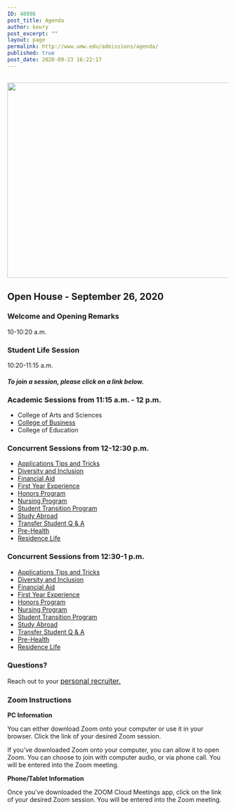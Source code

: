 ```yaml
---
ID: 48886
post_title: Agenda
author: keury
post_excerpt: ""
layout: page
permalink: http://www.umw.edu/admissions/agenda/
published: true
post_date: 2020-09-23 16:22:17
---
```

<h2><img class="aligncenter size-page-feature wp-image-48887" src="http://www.umw.edu/admissions/wp-content/uploads/sites/6/2020/09/Lee-Hall-Sept-2020-1140x460.jpg" alt="" width="1100" height="444" /></h2>
<h2>Open House - September 26, 2020</h2>
<h3><strong>Welcome and Opening Remarks
</strong></h3>
10-10:20 a.m.
<h3><strong>Student Life Session
</strong></h3>
10:20-11:15 a.m.
<h4><em>To join a session, please click on a link below. </em></h4>
<h3><strong>Academic Sessions from 11:15 a.m. - 12 p.m.</strong></h3>
<ul>
 	<li>College of Arts and Sciences</li>
 	<li><u>College of Business</u></li>
 	<li>College of Education</li>
</ul>
<h3><strong>Concurrent Sessions from 12-12:30 p.m.</strong></h3>
<ul>
 	<li><a href="https://umw-sso.zoom.us/j/94481812744?pwd=emIrbmJSVUJRYzd6K3NIdHJFblI5QT09">Applications Tips and Tricks</a></li>
 	<li><a href="https://umw-sso.zoom.us/j/93672647403?pwd=dDFxRFNCUFFmdDJDQm81emZjWTZLZz09">Diversity and Inclusion</a></li>
 	<li><a href="https://umw-sso.zoom.us/j/91452014226?pwd=bmdIY2FFeXA5Z094UndVVzdpOVo4QT09">Financial Aid</a></li>
 	<li><a href="https://umw-sso.zoom.us/j/93621681581?pwd=TFZVQ1ZwTkdUSVFBZzJsbndHZUI2dz09">First Year Experience</a></li>
 	<li><a href="https://umw-sso.zoom.us/j/96504258657?pwd=OTFsYjBjOEtPalBlREU1aUc0cm90QT09">Honors Program</a></li>
 	<li><u><a href="https://umw-sso.zoom.us/j/96176247390?pwd=LzRlYmJZN0NPUTFsTDByemRkU3N4dz09">Nursing Program</a></u></li>
 	<li><a href="https://umw-sso.zoom.us/j/98647578526?pwd=Qm9KTFN3TEVzcWJkajQ5SmovNFZmdz09">Student Transition Program</a></li>
 	<li><u><a href="https://umw-sso.zoom.us/j/96545747196?pwd=QzMrWnZ3R0RXZis0V0pqaUVLZHZiZz09">Study Abroad</a></u></li>
 	<li><a href="https://umw-sso.zoom.us/j/93863711522?pwd=MXV1UXh6Z1RMSW5nUmczeTlianpRQT09">Transfer Student Q &amp; A</a></li>
 	<li><a href="https://umw-sso.zoom.us/j/94769635445">Pre-Health</a></li>
 	<li><a href="https://umw-sso.zoom.us/j/96847771800?pwd=U2NvclJ0bmhjTWIreVZtLzlNSnhEdz09">Residence Life</a></li>
</ul>
<h3><strong>Concurrent Sessions from 12:30-1 p.m.</strong></h3>
<ul>
 	<li><a href="https://umw-sso.zoom.us/j/94481812744?pwd=emIrbmJSVUJRYzd6K3NIdHJFblI5QT09">Applications Tips and Tricks</a></li>
 	<li><a href="https://umw-sso.zoom.us/j/93672647403?pwd=dDFxRFNCUFFmdDJDQm81emZjWTZLZz09">Diversity and Inclusion</a></li>
 	<li><a href="https://umw-sso.zoom.us/j/99256598688?pwd=VkVHTURQVkhIZndkT2krSDFnR0Jidz09">Financial Aid</a></li>
 	<li><a href="https://umw-sso.zoom.us/j/93621681581?pwd=TFZVQ1ZwTkdUSVFBZzJsbndHZUI2dz09">First Year Experience</a></li>
 	<li><a href="https://umw-sso.zoom.us/j/96504258657?pwd=OTFsYjBjOEtPalBlREU1aUc0cm90QT09">Honors Program</a></li>
 	<li><u><a href="https://umw-sso.zoom.us/j/96176247390?pwd=LzRlYmJZN0NPUTFsTDByemRkU3N4dz09">Nursing Program</a></u></li>
 	<li><a href="https://umw-sso.zoom.us/j/98647578526?pwd=Qm9KTFN3TEVzcWJkajQ5SmovNFZmdz09">Student Transition Program</a></li>
 	<li><u><a href="https://umw-sso.zoom.us/j/96545747196?pwd=QzMrWnZ3R0RXZis0V0pqaUVLZHZiZz09">Study Abroad</a></u></li>
 	<li><a href="https://umw-sso.zoom.us/j/93863711522?pwd=MXV1UXh6Z1RMSW5nUmczeTlianpRQT09">Transfer Student Q &amp; A</a></li>
 	<li><a href="https://umw-sso.zoom.us/j/94769635445">Pre-Health</a></li>
 	<li><a href="https://umw-sso.zoom.us/j/96847771800?pwd=U2NvclJ0bmhjTWIreVZtLzlNSnhEdz09">Residence Life</a></li>
</ul>
<h3>Questions?</h3>
Reach out to your <a style="font-size: 16px" href="https://www.umw.edu/admissions/meet-us/">personal recruiter.</a>
<h3>Zoom Instructions</h3>
<strong>PC Information</strong>

You can either download Zoom onto your computer or use it in your browser. Click the link of your desired Zoom session.

If you’ve downloaded Zoom onto your computer, you can allow it to open Zoom. You can choose to join with computer audio, or via phone call. You will be entered into the Zoom meeting.

<strong>Phone/Tablet Information</strong>

Once you’ve downloaded the ZOOM Cloud Meetings app, click on the link of your desired Zoom session. You will be entered into the Zoom meeting.
